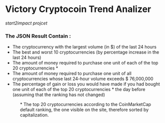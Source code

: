 <h1> Victory Cryptocoin Trend Analizer </h1>
<i> start2impact projcet </i>


<h3> The JSON Result Contain : </h3>
  <ul>
    <li> The cryptocurrency with the largest volume (in $) of the last 24 hours </li>
    <li> The best and worst 10 cryptocurrencies (by percentage increase in the last 24 hours) </li>
    <li> The amount of money required to purchase one unit of each of the top 20 cryptocurrencies * </li>
    <li> The amount of money required to purchase one unit of all cryptocurrencies whose last 24-hour volume exceeds $ 76,000,000 </li>
    <li> The percentage of gain or loss you would have made if you had bought one unit of each of the top 20 cryptocurrencies * the day before (assuming that             the ranking has not changed) </li>
  <ul>
  <p> * The top 20 cryptocurrencies according to the CoinMarketCap default ranking, the one visible on the site, therefore sorted by capitalization. <p>
